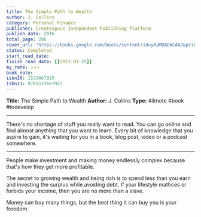 ```yaml
---
title: The Simple Path to Wealth
author: J. Collins
category: Personal Finance
publisher: Createspace Independent Publishing Platform
publish_date: 2016
total_page: 286
cover_url: "https://books.google.com/books/content?id=yRaMDAEACAAJ&printsec=frontcover&img=1&zoom=1&source=gbs_api"
status: Completed
start_read_date: 
finish_read_date: [[2021-01-25]]
my_rate: ⭐⭐⭐
book_note: 
isbn10: 1533667926
isbn13: 9781533667922
---
```

**Title:** The Simple Path to Wealth
**Author:** J. Collins
**Type:** #litnote #book #todevelop 

---
There's no shortage of stuff you really want to read. You can go online and find almost anything that you want to learn. Every bit of knowledge that you aspire to gain, it's waiting for you in a book, blog post, video or a podcast somewhere.

---

People make investment and making money endlessly complex because that's how they get more profitable.

The secret to growing wealth and being rich is to spend less than you earn and investing the surplus while avoiding debt. If your lifestyle mathces or forbids your income, then you are no more than a slave.

Money can buy many things, but the best thing it can buy you is your freedom.
